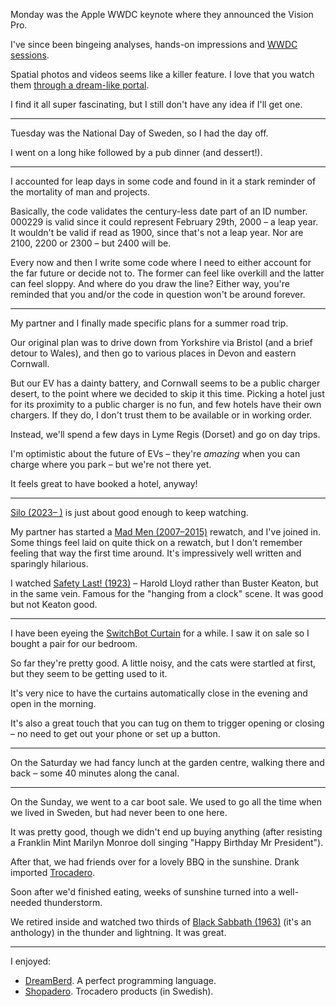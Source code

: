 Monday was the Apple WWDC keynote where they announced the Vision Pro.

I've since been bingeing analyses, hands-on impressions and [WWDC sessions](https://developer.apple.com/wwdc23/topics/spatial-computing/).

Spatial photos and videos seems like a killer feature. I love that you watch them [through a dream-like portal](https://youtu.be/DgLrBSQ6x7E?t=3851).

I find it all super fascinating, but I still don't have any idea if I'll get one.

---

Tuesday was the National Day of Sweden, so I had the day off.

I went on a long hike followed by a pub dinner (and dessert!).

---

I accounted for leap days in some code and found in it a stark reminder of the mortality of man and projects.

Basically, the code validates the century-less date part of an ID number. 000229 is valid since it could represent February 29th, 2000 – a leap year. It wouldn't be valid if read as 1900, since that's not a leap year. Nor are 2100, 2200 or 2300 – but 2400 will be.

Every now and then I write some code where I need to either account for the far future or decide not to. The former can feel like overkill and the latter can feel sloppy. And where do you draw the line? Either way, you're reminded that you and/or the code in question won't be around forever.

---

My partner and I finally made specific plans for a summer road trip.

Our original plan was to drive down from Yorkshire via Bristol (and a brief detour to Wales), and then go to various places in Devon and eastern Cornwall.

But our EV has a dainty battery, and Cornwall seems to be a public charger desert, to the point where we decided to skip it this time. Picking a hotel just for its proximity to a public charger is no fun, and few hotels have their own chargers. If they do, I don't trust them to be available or in working order.

Instead, we'll spend a few days in Lyme Regis (Dorset) and go on day trips.

I'm optimistic about the future of EVs – they're *amazing* when you can charge where you park – but we're not there yet.

It feels great to have booked a hotel, anyway!

---

[Silo (2023– )](https://www.imdb.com/title/tt14688458/) is just about good enough to keep watching.

My partner has started a [Mad Men (2007–2015)](https://www.imdb.com/title/tt0804503/) rewatch, and I've joined in. Some things feel laid on quite thick on a rewatch, but I don't remember feeling that way the first time around. It's impressively well written and sparingly hilarious.

I watched [Safety Last! (1923)](https://www.imdb.com/title/tt0014429/) – Harold Lloyd rather than Buster Keaton, but in the same vein. Famous for the "hanging from a clock" scene. It was good but not Keaton good.

---

I have been eyeing the [SwitchBot Curtain](https://uk.switch-bot.com/products/switchbot-curtain) for a while. I saw it on sale so I bought a pair for our bedroom.

So far they're pretty good. A little noisy, and the cats were startled at first, but they seem to be getting used to it.

It's very nice to have the curtains automatically close in the evening and open in the morning.

It's also a great touch that you can tug on them to trigger opening or closing – no need to get out your phone or set up a button.

---

On the Saturday we had fancy lunch at the garden centre, walking there and back – some 40 minutes along the canal.

---

On the Sunday, we went to a car boot sale. We used to go all the time when we lived in Sweden, but had never been to one here.

It was pretty good, though we didn't end up buying anything (after resisting a Franklin Mint Marilyn Monroe doll singing "Happy Birthday Mr President").

After that, we had friends over for a lovely BBQ in the sunshine. Drank imported [Trocadero](https://en.wikipedia.org/wiki/Trocadero_(drink)).

Soon after we'd finished eating, weeks of sunshine turned into a well-needed thunderstorm.

We retired inside and watched two thirds of [Black Sabbath (1963)](https://www.imdb.com/title/tt0057603/) (it's an anthology) in the thunder and lightning. It was great.

---

I enjoyed:


- [DreamBerd](https://github.com/TodePond/DreamBerd). A perfect programming language.
- [Shopadero](https://shopadero.nu/). Trocadero products (in Swedish).

